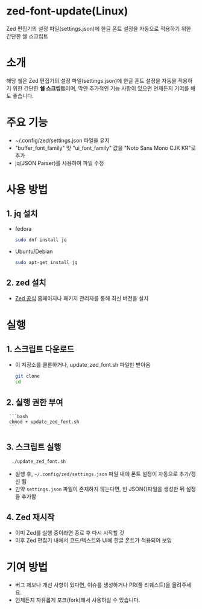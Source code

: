 # zed-font-update(Linux)
 Zed 편집기의 설정 파일(settings.json)에 한글 폰트 설정을 자동으로 적용하기 위한 간단한 쉘 스크립트

# 소개
해당 쉘은 Zed 편집기의 설정 파일(settings.json)에 한글 폰트 설정을 자동을 적용하기 위한 간단한 **쉘 스크립트**이며, 막얀 추가적인 기능 사항이 있으면 언제든지 기여를 해도 좋습니다.

# 주요 기능
 * ~/.config/zed/settings.json 파일을 유지
 * "buffer_font_family" 및 "ui_font_family" 값을 "Noto Sans Mono CJK KR"로 추가
 * jq(JSON Parser)를 사용하여 파일 수정
   
# 사용 방법
## 1. jq 설치
 * fedora
   ```bash
   sudo dnf install jq
   ```
 * Ubuntu/Debian
   ```bash
   sudo apt-get install jq
   ```
## 2. zed 설치
 * [Zed 공식](https://zed.dev/) 홈페이지나 패키지 관리자를 통해 최신 버전을 설치

# 실행
## 1. 스크립트 다운로드
   * 이 저장소를 클론하거나, update_zed_font.sh 파일만 받아옴
     ```bash
     git clone
     cd 
     ```
## 2. 실행 권한 부여
     ```bash
     chmod + update_zed_font.sh 
     ```
## 3. 스크립트 실행
   ```bash
     ./update_zed_font.sh 
   ```
   * 실행 후, `~/.config/zed/settings.json` 파일 내에 폰트 설정이 자동으로 추가/갱신 됨
   * 만약 `settings.json` 파일이 존재하지 않는다면, 빈 JSON{}파일을 생성한 뒤 설정을 추가함
## 4. Zed 재시작
   * 이미 Zed를 실행 중이라면 종료 후 다시 시작할 것
   * 이후 Zed 편집기 내에서 코드/텍스트와 UI에 한글 폰트가 적용되어 보임

# 기여 방법
  * 버그 제보나 개선 사항이 있다면, 이슈를 생성하거나 PR(풀 리퀘스트)을 올려주세요.
  * 언제든지 자유롭게 포크(fork)해서 사용하실 수 있습니다.
